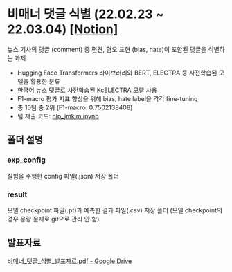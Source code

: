 # 비매너 댓글 식별 (22.02.23 ~ 22.03.04) [[Notion]](https://jmkim0.notion.site/85585d4e42ab41e9b9ff8737b8662d8f)
뉴스 기사의 댓글 (comment) 중 편견, 혐오 표현 (bias, hate)이 포함된 댓글을 식별하는 과제
- Hugging Face Transformers 라이브러리와 BERT, ELECTRA 등 사전학습된 모델을 활용한 분류
- 한국어 뉴스 댓글로 사전학습된 KcELECTRA 모델 사용
- F1-macro 평가 지표 향상을 위해 bias, hate label을 각각  fine-tuning
- 총 16팀 중 2위 (F1-macro: 0.7502138408)
- 팀 제출 코드: [nlp_jmkim.ipynb](https://github.com/jmkim0/yd_aiconnect/blob/main/2-Team_Competition/3-comment_bias_hate/nlp_jmkim.ipynb)
## 폴더 설명
### exp_config
실험을 수행한 config 파일(.json) 저장 폴더
### result
모델 checkpoint 파일(.pt)과 예측한 결과 파일(.csv) 저장 폴더 (모델 checkpoint의 경우 용량 문제로 git으로 관리 안 함)

## 발표자료
[비매너_댓글_식별_발표자료.pdf - Google Drive](https://drive.google.com/file/d/1BPBOqudmrnJkeyNxUClRYD8bB9fIcktO/view?usp=sharing)
